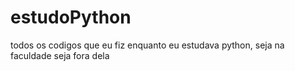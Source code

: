 # estudoPython
todos os codigos que eu fiz enquanto eu estudava python, seja na faculdade seja fora dela
